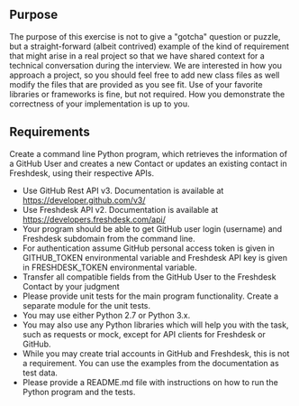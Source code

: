 ## Purpose
The purpose of this exercise is not to give a "gotcha" question or puzzle, but a straight-forward (albeit contrived) example of the kind of requirement that might arise in a real project so that we have shared context for a technical conversation during the interview. We are interested in how you approach a project, so you should feel free to add new class files as well modify the files that are provided as you see fit. Use of your favorite libraries or frameworks is fine, but not required. How you demonstrate the correctness of your implementation is up to you.

## Requirements
Create a command line Python program, which retrieves the information of a GitHub User and creates a new Contact or updates an existing contact in Freshdesk, using their respective APIs.

* Use GitHub Rest API v3. Documentation is available at https://developer.github.com/v3/
* Use Freshdesk API v2. Documentation is available at https://developers.freshdesk.com/api/
* Your program should be able to get GitHub user login (username) and Freshdesk subdomain
from the command line.
* For authentication assume GitHub personal access token is given in GITHUB_TOKEN
environmental variable and Freshdesk API key is given in FRESHDESK_TOKEN environmental
variable.
* Transfer all compatible fields from the GitHub User to the Freshdesk Contact by your judgment
* Please provide unit tests for the main program functionality. Create a separate module for the
unit tests.
* You may use either Python 2.7 or Python 3.x.
* You may also use any Python libraries which will help you with the task, such as requests or
mock, except for API clients for Freshdesk or GitHub.
* While you may create trial accounts in GitHub and Freshdesk, this is not a requirement. You can
use the examples from the documentation as test data.
* Please provide a README.md file with instructions on how to run the Python program and the
tests.